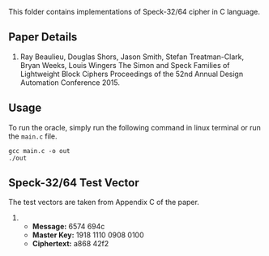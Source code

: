 This folder contains implementations of Speck-32/64 cipher in C language.

## Paper Details
1. Ray Beaulieu, Douglas Shors, Jason Smith, Stefan Treatman-Clark, Bryan Weeks, Louis Wingers
The Simon and Speck Families of Lightweight Block Ciphers
Proceedings of the 52nd Annual Design Automation Conference 2015.

## Usage
To run the oracle, simply run the following command in linux terminal or run the `main.c` file.
````
gcc main.c -o out
./out
````

## Speck-32/64 Test Vector
The test vectors are taken from Appendix C of the paper.

1.  - **Message:** 6574 694c
    - **Master Key:** 1918 1110 0908 0100
    - **Ciphertext:** a868 42f2
